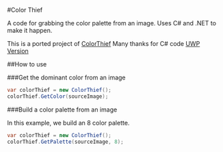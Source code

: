#Color Thief

A code for grabbing the color palette from an image. Uses C# and .NET to make it happen.

This is a ported project of [ColorThief](http://lokeshdhakar.com/projects/color-thief/) 
Many thanks for C# code [UWP Version](https://gist.github.com/zumicts/c5050a36e4ba742dc244)

##How to use

###Get the dominant color from an image
```cs
var colorThief = new ColorThief();
colorThief.GetColor(sourceImage);
```

###Build a color palette from an image

In this example, we build an 8 color palette.

```cs
var colorThief = new ColorThief();
colorThief.GetPalette(sourceImage, 8);
```
